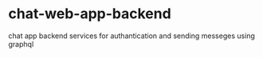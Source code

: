 # chat-web-app-backend
chat app backend services for authantication and sending messeges using graphql
